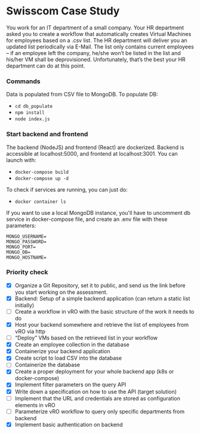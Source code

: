 # Swisscom Case Study
You work for an IT department of a small company. Your HR department asked you to create a workflow that automatically creates Virtual Machines for employees based on a .csv list.
The HR department will deliver you an updated list periodically via E-Mail. The list only contains current employees – if an employee left the company, he/she won’t be listed in the list and his/her VM shall be deprovisioned. Unfortunately, that’s the best your HR department can do at this point.


### Commands
Data is populated from CSV file to MongoDB. To populate DB:
- `cd db_populate`
- `npm install`
- `node index.js`

### Start backend and frontend
The backend (NodeJS) and frontend (React) are dockerized. Backend is accessible at localhost:5000, and frontend at localhost:3001. You can launch with:
- `docker-compose build`
- `docker-compose up -d`<br />

To check if services are running, you can just do:
- `docker container ls`

If you want to use a local MongoDB instance, you'll have to uncomment db service in docker-compose file, and create an .env file with these parameters:
```
MONGO_USERNAME=
MONGO_PASSWORD=
MONGO_PORT=
MONGO_DB=
MONGO_HOSTNAME=
```

### Priority check
- [x] Organize a Git Repository, set it to public, and send us the link before you start working on the assessment.
- [x] Backend: Setup of a simple backend application (can return a static list initially)
- [ ] Create a workflow in vRO with the basic structure of the work it needs to do
- [x] Host your backend somewhere and retrieve the list of employees from vRO via http
- [ ] “Deploy” VMs based on the retrieved list in your workflow
- [x] Create an employee collection in the database
- [x] Containerize your backend application
- [x] Create script to load CSV into the database
- [ ] Containerize the database
- [x] Create a proper deployment for your whole backend app (k8s or docker-compose)
- [x] Implement filter parameters on the query API
- [x] Write down a specification on how to use the API (target solution)
- [ ] Implement that the URL and credentials are stored as configuration elements in vRO
- [ ] Parameterize vRO workflow to query only specific departments from backend
- [x] Implement basic authentication on backend
